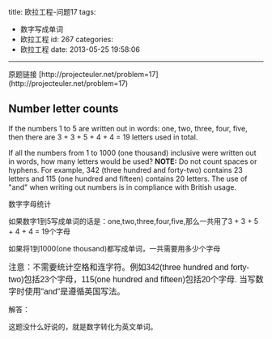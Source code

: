 title: 欧拉工程-问题17
tags:
  - 数字写成单词
  - 欧拉工程
id: 267
categories:
  - 欧拉工程
date: 2013-05-25 19:58:06
---

<div>原题链接 [http://projecteuler.net/problem=17](http://projecteuler.net/problem=17)</div>
<div>

## Number letter counts

</div>
<div>

If the numbers 1 to 5 are written out in words: one, two, three, four, five, then there are 3 + 3 + 5 + 4 + 4 = 19 letters used in total.

If all the numbers from 1 to 1000 (one thousand) inclusive were written out in words, how many letters would be used?
**NOTE:** Do not count spaces or hyphens. For example, 342 (three hundred and forty-two) contains 23 letters and 115 (one hundred and fifteen) contains 20 letters. The use of "and" when writing out numbers is in compliance with British usage.

数字字母统计

如果数字1到5写成单词的话是：one,two,three,four,five,那么一共用了3 + 3 + 5 + 4 + 4 = 19个字母

如果将1到1000(one thousand)都写成单词，一共需要用多少个字母

<span style="font-family: 'Trebuchet MS', sans-serif; font-size: medium;">注意：不需要统计空格和连字符。例如342(three hundred and forty-two)包括23个字母，115(one hundred and fifteen)包括20个字母. 当写数字时使用"and"是遵循英国写法。</span>

解答：

这题没什么好说的，就是数字转化为英文单词。

</div>